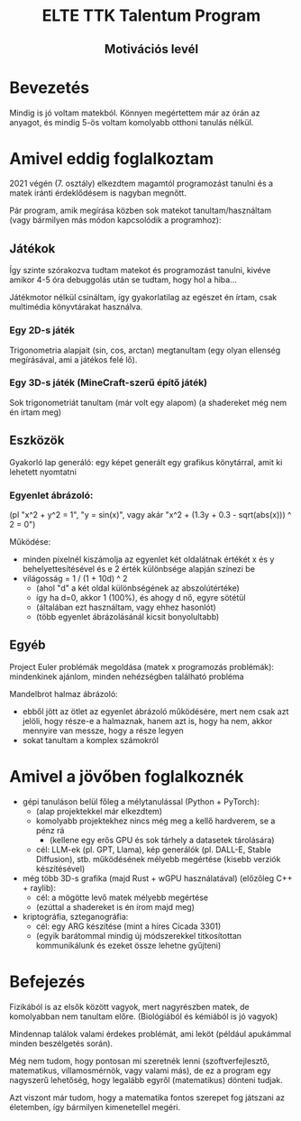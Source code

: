 <div align="center">
    <h1>ELTE TTK Talentum Program</h1>
    <h2>Motivációs levél</h2>
</div>

# Bevezetés
Mindig is jó voltam matekból. Könnyen megértettem már az órán az anyagot, és mindig 5-ös voltam komolyabb otthoni tanulás nélkül.

# Amivel eddig foglalkoztam
2021 végén (7. osztály) elkezdtem magamtól programozást tanulni és a matek iránti érdeklődésem is nagyban megnőtt.

Pár program, amik megírása közben sok matekot tanultam/használtam (vagy bármilyen más módon kapcsolódik a programhoz):

## Játékok
Így szinte szórakozva tudtam matekot és programozást tanulni, kivéve amikor 4-5 óra debuggolás után se tudtam, hogy hol a hiba...

Játékmotor nélkül csináltam, így gyakorlatilag az egészet én írtam, csak multimédia könyvtárakat használva.

### Egy 2D-s játék
Trigonometria alapjait (sin, cos, arctan) megtanultam (egy olyan ellenség megírásával, ami a játékos felé lő).

### Egy 3D-s játék (MineCraft-szerű építő játék)
Sok trigonometriát tanultam (már volt egy alapom) (a shadereket még nem én írtam meg)

## Eszközök
Gyakorló lap generáló: egy képet generált egy grafikus könytárral, amit ki lehetett nyomtatni

### Egyenlet ábrázoló:
(pl "x^2 + y^2 = 1", "y = sin(x)", vagy akár "x^2 + (1.3y + 0.3 - sqrt(abs(x))) ^ 2 = 0")

Működése:
- minden pixelnél kiszámolja az egyenlet két oldalátnak értékét x és y behelyettesítésével és e 2 érték különbsége alapján színezi be
- világosság = 1 / (1 + 10d) ^ 2
    - (ahol "d" a két oldal különbségének az abszolútértéke)
    - így ha d=0, akkor 1 (100%), és ahogy d nő, egyre sötétül
    - (általában ezt használtam, vagy ehhez hasonlót)
    - (több egyenlet ábrázolásánál kicsit bonyolultabb)

## Egyéb
Project Euler problémák megoldása (matek x programozás problémák): mindenkinek ajánlom, minden nehézségben található probléma

Mandelbrot halmaz ábrázoló:
- ebből jött az ötlet az egyenlet ábrázoló működésére, mert nem csak azt jelöli, hogy része-e a halmaznak, hanem azt is, hogy ha nem, akkor mennyire van messze, hogy a része legyen
- sokat tanultam a komplex számokról


# Amivel a jövőben foglalkoznék
- gépi tanuláson belül főleg a mélytanulással (Python + PyTorch):
    - (alap projektekkel már elkezdtem)
    - komolyabb projektekhez nincs még meg a kellő hardverem, se a pénz rá
        - (kellene egy erős GPU és sok tárhely a datasetek tárolására)
    - cél: LLM-ek (pl. GPT, Llama), kép generálók (pl. DALL-E, Stable Diffusion), stb. működésének mélyebb megértése (kisebb verziók készítésével)
- még több 3D-s grafika (majd Rust + wGPU használatával) (előzőleg C++ + raylib):
    - cél: a mögötte levő matek mélyebb megértése
    - (ezúttal a shadereket is én írom majd meg)
- kriptográfia, szteganográfia:
    - cél: egy ARG készítése (mint a híres Cicada 3301)
    - (egyik barátommal mindig új módszerekkel titkosítottan kommunikálunk és ezeket össze lehetne gyűjteni)

# Befejezés
Fizikából is az elsők között vagyok, mert nagyrészben matek, de komolyabban nem tanultam előre.
(Biológiából és kémiából is jó vagyok)

Mindennap találok valami érdekes problémát, ami leköt (például apukámmal minden beszélgetés során).

Még nem tudom, hogy pontosan mi szeretnék lenni (szoftverfejlesztő, matematikus, villamosmérnök, vagy valami más), de ez a program egy nagyszerű lehetőség, hogy legalább egyről (matematikus) dönteni tudjak.

Azt viszont már tudom, hogy a matematika fontos szerepet fog játszani az életemben, így bármilyen kimenetellel megéri.
